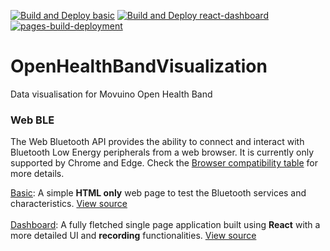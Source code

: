 [![Build and Deploy basic](https://github.com/movuino/OpenHealthBandVisualization/actions/workflows/basic-deployment.yaml/badge.svg?branch=main)](https://github.com/movuino/OpenHealthBandVisualization/actions/workflows/basic-deployment.yaml)
[![Build and Deploy react-dashboard](https://github.com/movuino/OpenHealthBandVisualization/actions/workflows/react-dashboard-deployment.yml/badge.svg)](https://github.com/movuino/OpenHealthBandVisualization/actions/workflows/react-dashboard-deployment.yml)
[![pages-build-deployment](https://github.com/movuino/OpenHealthBandVisualization/actions/workflows/pages/pages-build-deployment/badge.svg?branch=gh-pages)](https://github.com/movuino/OpenHealthBandVisualization/actions/workflows/pages/pages-build-deployment)
# OpenHealthBandVisualization
Data visualisation for Movuino Open Health Band

<h3>Web BLE</h3>

The Web Bluetooth API provides the ability to connect and interact with Bluetooth Low Energy peripherals from a web browser.
It is currently only supported by Chrome and Edge. Check the [Browser compatibility table](https://developer.mozilla.org/en-US/docs/Web/API/Web_Bluetooth_API#browser_compatibility) for more details.

<ins>[Basic](https://movuino.github.io/OpenHealthBandVisualization/basic/)</ins>: A simple **HTML only** web page to test the Bluetooth services and characteristics. [View source](https://github.com/movuino/OpenHealthBandVisualization/tree/main/basic)  
<br/>
<ins>[Dashboard](https://movuino.github.io/OpenHealthBandVisualization/basic/)</ins>: A fully fletched single page application built using **React** with a more detailed UI and **recording** functionalities. [View source](https://github.com/movuino/OpenHealthBandVisualization/tree/main/react-dashboard)
